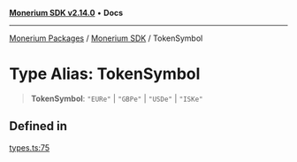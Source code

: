 [**Monerium SDK v2.14.0**](../Packages.md) • **Docs**

***

[Monerium Packages](../../Packages.md) / [Monerium SDK](../Monerium%20SDK.md) / TokenSymbol

# Type Alias: TokenSymbol

> **TokenSymbol**: `"EURe"` \| `"GBPe"` \| `"USDe"` \| `"ISKe"`

## Defined in

[types.ts:75](https://github.com/monerium/js-monorepo/blob/ffeefd2a9bccc0d18acecd9390a7bfced5720c17/packages/sdk/src/types.ts#L75)
